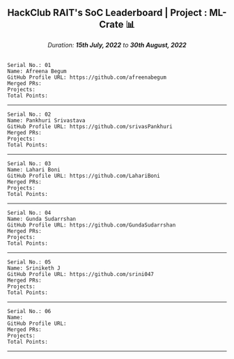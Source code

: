 <div align = 'center'>
  <h2> HackClub RAIT's SoC Leaderboard | Project : ML-Crate 📊 </h2>
  <i>Duration: <b>15th July, 2022</b> to <b>30th August, 2022</b></i>
  </div>
  
  </br>
  
  ```
  Serial No.: 01
  Name: Afreena Begum
  GitHub Profile URL: https://github.com/afreenabegum
  Merged PRs:
  Projects: 
  Total Points: 
  ```
  ******************************************************
  ```
  Serial No.: 02
  Name: Pankhuri Srivastava
  GitHub Profile URL: https://github.com/srivasPankhuri
  Merged PRs:
  Projects: 
  Total Points: 
  ```
  ******************************************************
  ```
  Serial No.: 03
  Name: Lahari Boni
  GitHub Profile URL: https://github.com/LahariBoni
  Merged PRs:
  Projects: 
  Total Points: 
  ```
  ******************************************************
  ```
  Serial No.: 04
  Name: Gunda Sudarrshan
  GitHub Profile URL: https://github.com/GundaSudarrshan
  Merged PRs:
  Projects: 
  Total Points: 
  ```
  ******************************************************
  ```
  Serial No.: 05
  Name: Sriniketh J
  GitHub Profile URL: https://github.com/srini047
  Merged PRs:
  Projects: 
  Total Points: 
  ```
  ******************************************************
  ```
  Serial No.: 06
  Name: 
  GitHub Profile URL:
  Merged PRs:
  Projects: 
  Total Points: 
  ```
  ******************************************************
  
